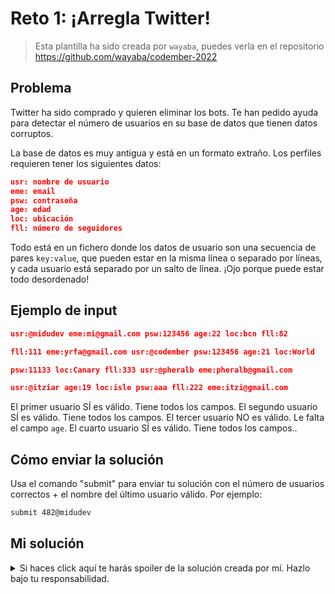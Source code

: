 # Reto 1: ¡Arregla Twitter!

> Esta plantilla ha sido creada por `wayaba`, puedes verla en el repositorio <https://github.com/wayaba/codember-2022>

## Problema

Twitter ha sido comprado y quieren eliminar los bots. Te han pedido ayuda para detectar el número de usuarios en su base de datos que tienen datos corruptos.

La base de datos es muy antigua y está en un formato extraño. Los perfiles requieren tener los siguientes datos:

```json
usr: nombre de usuario
eme: email
psw: contraseña
age: edad
loc: ubicación
fll: número de seguidores
```

Todo está en un fichero donde los datos de usuario son una secuencia de pares `key:value`, que pueden estar en la misma línea o separado por líneas, y cada usuario está separado por un salto de línea. ¡Ojo porque puede estar todo desordenado!

## Ejemplo de input

```json
usr:@midudev eme:mi@gmail.com psw:123456 age:22 loc:bcn fll:82

fll:111 eme:yrfa@gmail.com usr:@codember psw:123456 age:21 loc:World

psw:11133 loc:Canary fll:333 usr:@pheralb eme:pheralb@gmail.com

usr:@itziar age:19 loc:isle psw:aaa fll:222 eme:itzi@gmail.com
```

El primer usuario SÍ es válido. Tiene todos los campos.
El segundo usuario SÍ es válido. Tiene todos los campos.
El tercer usuario NO es válido. Le falta el campo `age`.
El cuarto usuario SÍ es válido. Tiene todos los campos..

## Cómo enviar la solución

Usa el comando "submit" para enviar tu solución con el número de usuarios correctos + el nombre del último usuario válido. Por ejemplo:

```sh
submit 482@midudev
```

## Mi solución

<details>
<summary>Si haces click aquí te harás spoiler de la solución creada por mí. Hazlo bajo tu responsabilidad.</summary>

La idea para resolver este problema es tener un array con los campos necesasrios (en este caso `DATA_TO_BE_PRESENT`), y obtener de cada una de los usuarios, las claves.

El problema tiene dos temas que resolver. El primero es el de obtener un usuario, que puede estar en una línea o en varias. Esto lo solucionamos leyendo el fichero como un array de lineas. Recorremos este array y cada vez que encuentramos una linea en blanco, añadimos ese usuario al array de usuarios.

La segunda parte trata de obtener las claves, como todas las clave-valor están separadas por un espacio `" "`, es sencillo, se divide el usuario por espacios. Esta operación devuelve un array que recorreremos también, y dividiremos también, en este caso por dos puntos  `":"`. Ahora tendremos en la primera posición del array resultante la clave.

Guardando el array de claves del usuario ya tendríamos el ejercicio casi acabado. Recorremos el array inicialmente mencionado `DATA_TO_BE_PRESENT`. Y si alguno de los valores de eset array no está presente en el usuario, el usuario es inválido.

Esto lo hacemos con todos los usuarios y ya tendremos el resultado final.

```go
var DATA_TO_BE_PRESENT = []string{"usr", "eme", "psw", "age", "loc", "fll"}

func ReadAllLines(path string) ([]string, error) {
	file, err := os.Open(path)
	if err != nil {
		return nil, err
	}
	defer file.Close()

	var lines []string
	scanner := bufio.NewScanner(file)
	for scanner.Scan() {
		lines = append(lines, scanner.Text())
	}
	return lines, scanner.Err()
}

func LinesToData(lines []string) []string {
	var data []string
	var lineBuffer string
	for _, line := range lines {
		if line == "" {
			data = append(data, lineBuffer)
			lineBuffer = ""
			continue
		}
		lineBuffer += line + " "
	}
	if lineBuffer != "" {
		data = append(data, lineBuffer)
	}

	return data
}

func Contains(slice []string, element string) bool {
	for _, a := range slice {
		if a == element {
			return true
		}
	}
	return false
}

func DataIsValid(data string) bool {
	keys := []string{}
	keyValuePairs := strings.Split(data, " ")

	for _, pair := range keyValuePairs {
		keyValue := strings.Split(pair, ":")
		keys = append(keys, keyValue[0])
	}

	for _, key := range DATA_TO_BE_PRESENT {
		if !Contains(keys, key) {
			return false
		}
	}

	return true
}

func GetUsername(data string) string {
	keyValuePairs := strings.Split(data, " ")
	for _, pair := range keyValuePairs {
		keyValue := strings.Split(pair, ":")
		if keyValue[0] == "usr" {
			return keyValue[1]
		}
	}
	return ""
}

func main() {
	lines, err := ReadAllLines("data")
	if err != nil {
		panic(err)
	}
	data := LinesToData(lines)

	invalidUsers := 0
	lastValidUsername := ""
	for _, dataLine := range data {
		if DataIsValid(dataLine) {
			invalidUsers++
			lastValidUsername = GetUsername(dataLine)
		}
	}

	fmt.Print("submit ", invalidUsers, lastValidUsername)
}
```

</details>
